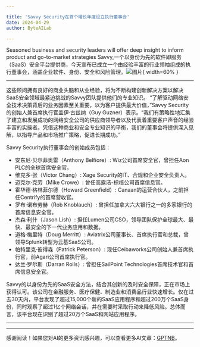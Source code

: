 ```yaml
---

title: 'Savvy Security在首个增长年度设立执行董事会'
date: 2024-04-29
author: ByteAILab

---
```


Seasoned business and security leaders will offer deep insight to inform product and go-to-market strategies
Savvy,一个以身份为先的软件即服务（SaaS）安全平台提供商，今天宣布已成立一个由经验丰富的行业领袖组成的执行董事会，涵盖企业软件、身份、安全和风险管理。![图片](https://ai-techpark.com/wp-content/uploads/2024/04/Savvy-960x540.jpg){ width=60% }

---
这些顾问拥有良好的商业头脑和从业经验，将为不断构建创新解决方案以解决SaaS安全领域最紧迫挑战的Savvy团队提供他们的专业知识。
“了解驱动网络安全技术决策背后的业务因素至关重要，以为客户提供最大价值，”Savvy Security的创始人兼首席执行官盖伊·古兹纳（Guy Guzner）表示。“我们有策略性地汇集了建立和发展成功的网络安全公司的供应商领导者以及代表着重要客户声音的经验丰富的实操者。凭借这种商业和安全专业知识的平衡，我们的董事会将提供深入见解，以指导产品和市场推广策略，促进长期成功。”

Savvy Security执行董事会的创始成员包括：

- 安东尼·贝尔菲奥雷（Anthony Belfiore）: Wiz公司首席安全官，曾担任Aon PLC的全球首席安全官。
- 维克多·张（Victor Chang）: Xage Security的IT、合规和企业安全负责人。
- 迈克尔·克劳（Mike Crowe）: 曾任高露洁-棕榄公司首席信息官。
- 霍华德·格林菲尔德（Howard Greenfield）: Canaan的运营合伙人，之前担任Centrify的首席营收官。
- 罗布·诺布劳赫（Rob Knoblauch）: 曾担任加拿大六大银行之一的多家银行的首席信息安全官。
- 杰森·利什（Jason Lish）: 担任Lumen公司CSO，领导团队保护全球最大、最快、最安全的下一代业务应用和数据。
- 道格·梅里特（Doug Merritt）: Aviatrix公司董事长、首席执行官和总裁，曾领导Splunk转型为云基SaaS公司。
- 帕特里克·彼得森（Patrick Peterson）: 现任Ceibaworks公司创始人兼首席执行官，前Agari公司首席执行官。
- 达兰·罗尔斯（Darran Rolls）: 曾担任SailPoint Technologies首席技术官和首席信息安全官。

Savvy的以身份为先的SaaS安全方法，结合其创新的及时安全保障，正在市场上获得认可。该公司在金融服务、医疗保健、制造业和消费品行业快速增长。仅在过去30天内，平台发现了超过15,000个新的SaaS应用程序和超过200万个SaaS身份，同时观察了超过1亿个网络会话，并在需要时采取行动来降低风险。总体而言，该平台现在识别了超过20万个SaaS和网站应用程序。

---
---
感谢阅读！如果您对AI的更多资讯感兴趣，可以查看更多AI文章：[GPTNB](https://gptnb.com)。